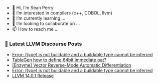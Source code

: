 - 👋 Hi, I’m Sean Perry
- 👀 I’m interested in compilers (c++, COBOL, llvm)
- 🌱 I’m currently learning ...
- 💞️ I’m looking to collaborate on ...
- 📫 How to reach me ...

<!---
s66perry/s66perry is a ✨ special ✨ repository because its `README.md` (this file) appears on your GitHub profile.
You can click the Preview link to take a look at your changes.
--->
### 📕 Latest LLVM Discourse Posts

<!-- DISCOURSE-LLVM:START -->
- [Error: &lpar;type&rpar; is not buildable and a buildable type cannot be inferred](https://discourse.llvm.org/t/error-type-is-not-buildable-and-a-buildable-type-cannot-be-inferred/61814#post_2)
- [TableGen how to define 64bit immediate pat?](https://discourse.llvm.org/t/tablegen-how-to-define-64bit-immediate-pat/61815#post_1)
- [[Enzyme] Vector Reverse-Mode Automatic Differentiation](https://discourse.llvm.org/t/enzyme-vector-reverse-mode-automatic-differentiation/61177#post_2)
- [Error: &lpar;type&rpar; is not buildable and a buildable type cannot be inferred](https://discourse.llvm.org/t/error-type-is-not-buildable-and-a-buildable-type-cannot-be-inferred/61814#post_1)
- [LLVM 14.0.1 Release](https://discourse.llvm.org/t/llvm-14-0-1-release/61700#post_9)
<!-- DISCOURSE-LLVM:END -->
